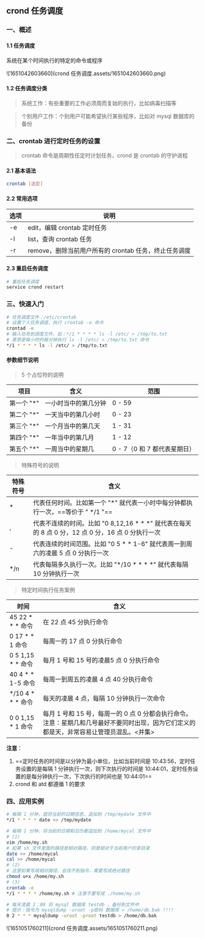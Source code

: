 ## crond 任务调度

### 一、概述

#### 1.1 任务调度

系统在某个时间执行的特定的命令或程序

![1651042603660](crond 任务调度.assets/1651042603660.png)

#### 1.2 任务调度分类

> 系统工作：有些重要的工作必须周而复始的执行，比如病毒扫描等

> 个别用户工作：个别用户可能希望执行某些程序，比如对 mysql 数据库的备份



### 二、crontab 进行定时任务的设置

> crontab 命令是周期性任定时计划任务，crond 是 crontab 的守护进程

#### 2.1 基本语法

```bash
crontab [选型]
```



#### 2.2 常用选项

| 选项 | 说明                                                  |
| ---- | ----------------------------------------------------- |
| -e   | edit，编辑 crontab 定时任务                           |
| -l   | list，查询 crontab 任务                               |
| -r   | remove，删除当前用户所有的 crontab 任务，终止任务调度 |



#### 2.3 重启任务调度

```bash
# 重启任务调度
service crond restart
```





### 三、快速入门

```bash
# 任务调度文件：/etc/crontab
# 设置个人任务调度，执行 crontab -e 命令
crontad -e
# 输入任务到调度文件，如：*/1 * * * * ls -l /etc/ > /tmp/to.txt
# 意思是每小时的每分钟执行 ls -l /etc/ > /tmp/to.txt 命令
*/1 * * * * ls -l /etc/ > /tmp/to.txt
```



#### 参数细节说明

> 5 个占位符的说明

| 项目       | 含义                 | 范围                         |
| ---------- | -------------------- | ---------------------------- |
| 第一个 "*" | 一小时当中的第几分钟 | 0 - 59                       |
| 第二个 "*" | 一天当中的第几小时   | 0 - 23                       |
| 第三个 "*" | 一个月当中的第几天   | 1 - 31                       |
| 第四个 "*" | 一年当中的第几月     | 1 - 12                       |
| 第五个 "*" | 一周当中的星期几     | 0 - 7（0 和 7 都代表星期日） |



> 特殊符号的说明

| 特殊符号 | 含义                                                         |
| -------- | ------------------------------------------------------------ |
| *        | 代表任何时间。比如第一个 "*" 就代表一小时中每分钟都执行一次，==等价于 " */1 "== |
| ,        | 代表不连续的时间。比如 "0 8,12,16 * * *" 就代表在每天的 8 点 0 分，12 点 0 分，16 点 0 分执行一次 |
| -        | 代表连续的时间范围。比如 "0 5 * * 1-6" 就代表周一到周六的凌晨 5 点 0 分执行一次 |
| */n      | 代表每隔多久执行一次。比如 "*/10 * * * *" 就代表每隔 10 分钟执行一次 |



> 特定时间执行任务案例

| 时间              | 含义                                                         |
| ----------------- | ------------------------------------------------------------ |
| 45 22 * * * 命令  | 在 22 点 45 分执行命令                                       |
| 0 17 * * 1 命令   | 每周一的 17 点 0 分执行命令                                  |
| 0 5 1,15 * * 命令 | 每月 1 号和 15 号的凌晨5 点 0 分执行命令                     |
| 40 4 * * 1-5 命令 | 每周一到周五的凌晨 4 点 40 分执行命令                        |
| */10 4 * * * 命令 | 每天的凌晨 4 点，每隔 10 分钟执行一次命令                    |
| 0 0 1,15 * 1 命令 | 每月 1 号和 15 号，每周一的 0 点 0 分都会执行命令。注意：星期几和几号最好不要同时出现，因为它们定义的都是天，非常容易让管理员混乱。<并集> |



**注意**：

1. ==定时任务的时间是以分钟为最小单位，比如当前时间是 10:43:56，定时任务设置的是每隔 1 分钟执行一次，则下次执行的时间是 10:44:01，定时任务设置的是每分钟执行一次，下次执行的时间也是 10:44:01==
2. crond 和 atd 都遵循 1 的要求



### 四、应用实例

```bash
# 每隔 1 分钟，就将当前的日期信息，追加到 /tmp/mydate 文件中
*/1 * * * * date >> /tmp/mydate

# 每隔 1 分钟，将当前的日期和日历都追加到 /home/mycal 文件中
# (1)
vim /home/my.sh
# 如果 sh 文件里面的路径是相对路径，则是相对于当前用户的家目录
date >> /home/mycal
cal >> /home/mycal
# (2)
# 这里如果写成相对路径，会找不到指令，需要写成绝对路径
chmod u+x /home/my.sh
# (3)
crontab -e
*/1 * * * * /home/my.sh # 注意不要写成 ./home/my.sh

# 每天凌晨 2：00 将 mysql 数据库 testdb ，备份到文件中
# 提示：指令为 mysqldump -uroot -p密码 数据库 > /home/db.bak !!!!
0 2 * * * mysqldump -uroot -proot testdb > /home/db.bak
```



![1651051760211](crond 任务调度.assets/1651051760211.png)



































































